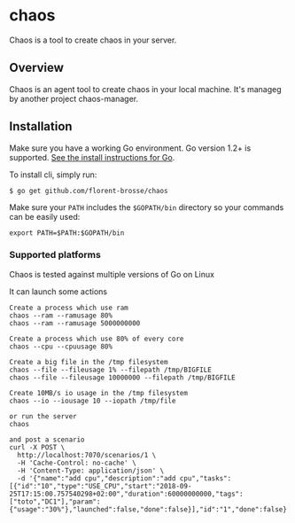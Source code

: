 chaos
===

Chaos is a tool to create chaos in your server.


## Overview

Chaos is an agent tool to create chaos in your local machine. It's manageg by another project chaos-manager.

## Installation

Make sure you have a working Go environment.  Go version 1.2+ is supported.  [See
the install instructions for Go](http://golang.org/doc/install.html).

To install cli, simply run:
```
$ go get github.com/florent-brosse/chaos
```

Make sure your `PATH` includes the `$GOPATH/bin` directory so your commands can
be easily used:
```
export PATH=$PATH:$GOPATH/bin
```

### Supported platforms

Chaos is tested against multiple versions of Go on Linux

It can launch some actions
```
Create a process which use ram
chaos --ram --ramusage 80%
chaos --ram --ramusage 5000000000
```
```
Create a process which use 80% of every core
chaos --cpu --cpuusage 80%
```

```
Create a big file in the /tmp filesystem
chaos --file --fileusage 1% --filepath /tmp/BIGFILE
chaos --file --fileusage 10000000 --filepath /tmp/BIGFILE
```
```
Create 10MB/s io usage in the /tmp filesystem
chaos --io --iousage 10 --iopath /tmp/file
```

```
or run the server
chaos

and post a scenario
curl -X POST \
  http://localhost:7070/scenarios/1 \
  -H 'Cache-Control: no-cache' \
  -H 'Content-Type: application/json' \
  -d '{"name":"add cpu","description":"add cpu","tasks":[{"id":"10","type":"USE_CPU","start":"2018-09-25T17:15:00.757540298+02:00","duration":60000000000,"tags":["toto","DC1"],"param":{"usage":"30%"},"launched":false,"done":false}],"id":"1","done":false}'
```